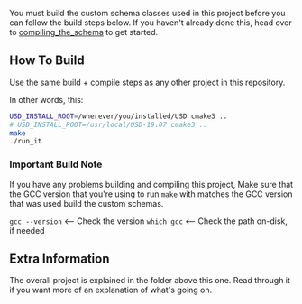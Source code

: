 You must build the custom schema classes used in this project before you
can follow the build steps below. If you haven't already done this, head
over to [compiling_the_schema](../compiling_the_schema) to get started.


## How To Build
Use the same build + compile steps as any other project in this repository.

In other words, this:
```bash
USD_INSTALL_ROOT=/wherever/you/installed/USD cmake3 ..
# USD_INSTALL_ROOT=/usr/local/USD-19.07 cmake3 ..
make
./run_it
```

### Important Build Note
If you have any problems building and compiling this project, Make sure that
the GCC version that you're using to run `make` with matches the GCC version
that was used build the custom schemas.

`gcc --version`  <-- Check the version
`which gcc`  <-- Check the path on-disk, if needed


## Extra Information
The overall project is explained in the folder above this one. Read
through it if you want more of an explanation of what's going on.
